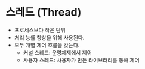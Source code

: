 # 스레드 (Thread)

- 프로세스보다 작은 단위
- 처리 능률 향상을 위해 사용된다.
- 모두 개별 제어 흐름을 갖는다.
	- 커널 스레드: 운영체제에서 제어
	- 사용자 스레드: 사용자가 만든 라이브러리를 통해 제어
